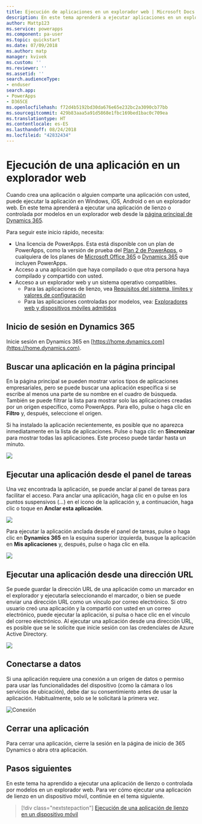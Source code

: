 ```yaml
---
title: Ejecución de aplicaciones en un explorador web | Microsoft Docs
description: En este tema aprenderá a ejecutar aplicaciones en un explorador web
author: Mattp123
ms.service: powerapps
ms.component: pa-user
ms.topic: quickstart
ms.date: 07/09/2018
ms.author: matp
manager: kvivek
ms.custom: ''
ms.reviewer: ''
ms.assetid: ''
search.audienceType:
- enduser
search.app:
- PowerApps
- D365CE
ms.openlocfilehash: f72d4b5192bd30da676e65e232bc2a3090cb77bb
ms.sourcegitcommit: 429b83aaa5a91d5868e1fbc169bed1bac0c709ea
ms.translationtype: HT
ms.contentlocale: es-ES
ms.lasthandoff: 08/24/2018
ms.locfileid: "42832434"
---
```

# <a name="run-an-app-in-a-web-browser"></a>Ejecución de una aplicación en un explorador web
Cuando crea una aplicación o alguien comparte una aplicación con usted, puede ejecutar la aplicación en Windows, iOS, Android o en un explorador web. En este tema aprenderá a ejecutar una aplicación de lienzo o controlada por modelos en un explorador web desde la [página principal de Dynamics 365](https://home.dynamics.com).

Para seguir este inicio rápido, necesita:
- Una licencia de PowerApps. Esta está disponible con un plan de PowerApps, como la versión de prueba del [Plan 2 de PowerApps](https://docs.microsoft.com/powerapps/maker/signup-for-powerapps), o cualquiera de los planes de [Microsoft Office 365](https://signup.microsoft.com/Signup?OfferId=467eab54-127b-42d3-b046-3844b860bebf&dl=O365_BUSINESS_PREMIUM&ali=1) o [Dynamics 365](https://dynamics.microsoft.com/pricing/) que incluyen PowerApps. 
- Acceso a una aplicación que haya compilado o que otra persona haya compilado y compartido con usted.
- Acceso a un explorador web y un sistema operativo compatibles.
   - Para las aplicaciones de lienzo, vea [Requisitos del sistema, límites y valores de configuración](../maker/canvas-apps/limits-and-config.md)
   - Para las aplicaciones controladas por modelos, vea: [Exploradores web y dispositivos móviles admitidos](https://docs.microsoft.com/dynamics365/customer-engagement/admin/supported-web-browsers-and-mobile-devices)


## <a name="sign-in-to-dynamics-365"></a>Inicio de sesión en Dynamics 365
Inicie sesión en Dynamics 365 en [https://home.dynamics.com](https://home.dynamics.com).

## <a name="find-an-app-on-the-home-page"></a>Buscar una aplicación en la página principal
En la página principal se pueden mostrar varios tipos de aplicaciones empresariales, pero se puede buscar una aplicación específica si se escribe al menos una parte de su nombre en el cuadro de búsqueda. También se puede filtrar la lista para mostrar solo las aplicaciones creadas por un origen específico, como PowerApps. Para ello, pulse o haga clic en **Filtro** y, después, seleccione el origen.

Si ha instalado la aplicación recientemente, es posible que no aparezca inmediatamente en la lista de aplicaciones. Pulse o haga clic en **Sincronizar** para mostrar todas las aplicaciones. Este proceso puede tardar hasta un minuto.

![](./media/run-app-browser/dynamics-365-home.png)

## <a name="run-an-app-from-the-task-pane"></a>Ejecutar una aplicación desde el panel de tareas
Una vez encontrada la aplicación, se puede anclar al panel de tareas para facilitar el acceso. Para anclar una aplicación, haga clic en o pulse en los puntos suspensivos (...) en el icono de la aplicación y, a continuación, haga clic o toque en **Anclar esta aplicación**.

![](./media/run-app-browser/homepage-pin.png)

Para ejecutar la aplicación anclada desde el panel de tareas, pulse o haga clic en **Dynamics 365** en la esquina superior izquierda, busque la aplicación en **Mis aplicaciones** y, después, pulse o haga clic en ella.

![](./media/run-app-browser/taskpane.png)

## <a name="run-an-app-from-a-url"></a>Ejecutar una aplicación desde una dirección URL
Se puede guardar la dirección URL de una aplicación como un marcador en el explorador y ejecutarla seleccionando el marcador, o bien se puede enviar una dirección URL como un vínculo por correo electrónico. Si otro usuario creó una aplicación y la compartió con usted en un correo electrónico, puede ejecutar la aplicación, si pulsa o hace clic en el vínculo del correo electrónico. Al ejecutar una aplicación desde una dirección URL, es posible que se le solicite que inicie sesión con las credenciales de Azure Active Directory.

![](./media/run-app-browser/web-login.png)

## <a name="connect-to-data"></a>Conectarse a datos
Si una aplicación requiere una conexión a un origen de datos o permiso para usar las funcionalidades del dispositivo (como la cámara o los servicios de ubicación), debe dar su consentimiento antes de usar la aplicación. Habitualmente, solo se le solicitará la primera vez.

![Conexión](./media/run-app-browser/app-connection.png)

## <a name="close-an-app"></a>Cerrar una aplicación
Para cerrar una aplicación, cierre la sesión en la página de inicio de 365 Dynamics o abra otra aplicación.

## <a name="next-steps"></a>Pasos siguientes
En este tema ha aprendido a ejecutar una aplicación de lienzo o controlada por modelos en un explorador web. Para ver cómo ejecutar una aplicación de lienzo en un dispositivo móvil, continúe en el tema siguiente.

> [!div class="nextstepaction"]
> [Ejecución de una aplicación de lienzo en un dispositivo móvil](run-app-client.md)
